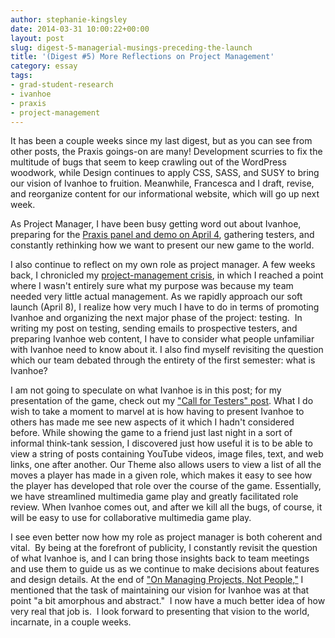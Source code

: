 ```yaml
---
author: stephanie-kingsley
date: 2014-03-31 10:00:22+00:00
layout: post
slug: digest-5-managerial-musings-preceding-the-launch
title: '(Digest #5) More Reflections on Project Management'
category: essay
tags:
- grad-student-research
- ivanhoe
- praxis
- project-management
---
```


It has been a couple weeks since my last digest, but as you can see from other posts, the Praxis goings-on are many! Development scurries to fix the multitude of bugs that seem to keep crawling out of the WordPress woodwork, while Design continues to apply CSS, SASS, and SUSY to bring our vision of Ivanhoe to fruition. Meanwhile, Francesca and I draft, revise, and reorganize content for our informational website, which will go up next week.

As Project Manager, I have been busy getting word out about Ivanhoe, preparing for the [Praxis panel and demo on April 4](https://scholarslab.org/grad-student-research/9770/), gathering testers, and constantly rethinking how we want to present our new game to the world.

I also continue to reflect on my own role as project manager. A few weeks back, I chronicled my [project-management crisis](https://scholarslab.org/uncategorized/digest-4-on-managing-projects-not-people-reflections-after-a-project-management-crisis/), in which I reached a point where I wasn't entirely sure what my purpose was because my team needed very little actual management. As we rapidly approach our soft launch (April 8), I realize how very much I have to do in terms of promoting Ivanhoe and organizing the next major phase of the project: testing.  In writing my post on testing, sending emails to prospective testers, and preparing Ivanhoe web content, I have to consider what people unfamiliar with Ivanhoe need to know about it. I also find myself revisiting the question which our team debated through the entirety of the first semester: what is Ivanhoe?

I am not going to speculate on what Ivanhoe is in this post; for my presentation of the game, check out my ["Call for Testers" post](https://scholarslab.org/announcements/call-for-ivanhoe-testers/). What I do wish to take a moment to marvel at is how having to present Ivanhoe to others has made me see new aspects of it which I hadn't considered before. While showing the game to a friend just last night in a sort of informal think-tank session, I discovered just how useful it is to be able to view a string of posts containing YouTube videos, image files, text, and web links, one after another. Our Theme also allows users to view a list of all the moves a player has made in a given role, which makes it easy to see how the player has developed that role over the course of the game. Essentially, we have streamlined multimedia game play and greatly facilitated role review. When Ivanhoe comes out, and after we kill all the bugs, of course, it will be easy to use for collaborative multimedia game play.

I see even better now how my role as project manager is both coherent and vital.  By being at the forefront of publicity, I constantly revisit the question of what Ivanhoe is, and I can bring those insights back to team meetings and use them to guide us as we continue to make decisions about features and design details. At the end of ["On Managing Projects, Not People,"](https://scholarslab.org/uncategorized/digest-4-on-managing-projects-not-people-reflections-after-a-project-management-crisis/) I mentioned that the task of maintaining our vision for Ivanhoe was at that point "a bit amorphous and abstract."  I now have a much better idea of how very real that job is.  I look forward to presenting that vision to the world, incarnate, in a couple weeks.
